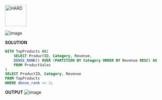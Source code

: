 <img src="https://img.shields.io/badge/HARD-darkred" alt="HARD" width="70">

![image](https://github.com/user-attachments/assets/4539db3d-1001-4baf-809a-6004dc3974d0)

**SOLUTION**

```sql
WITH TopProducts AS(
    SELECT ProductID, Category, Revenue,
    DENSE_RANK() OVER (PARTITION BY Category ORDER BY Revenue DESC) AS dense_rank
    FROM ProductSales
)
SELECT ProductID, Category, Revenue
FROM TopProducts
WHERE dense_rank <= 3;
```
**OUTPUT**
![image](https://github.com/user-attachments/assets/e6f0a55a-975d-4fa6-a3b5-128d028da1e9)
